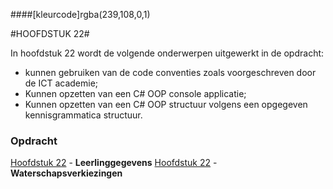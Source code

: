 ####[kleurcode]rgba(239,108,0,1)

#HOOFDSTUK 22#

In hoofdstuk 22 wordt de volgende onderwerpen uitgewerkt in de opdracht:

- kunnen gebruiken van de code conventies zoals voorgeschreven door de ICT academie;
- Kunnen opzetten van een C# OOP console applicatie;
- Kunnen opzetten van een C# OOP structuur volgens een opgegeven kennisgrammatica structuur.

### Opdracht

[Hoofdstuk 22](https://elo.kw1c.nl/CMS/Studie/811%20ICT-Academie/811%20VakkenInhoud/%5BB.07%20CSh%5D%20C%20Sharp/25187%20%C2%A0%20Applicatie-%20en%20mediaontwikkelaar/Periode%2008/Productie/02.%20Opdrachten/22_Leerlinggevens.xlsx) - **Leerlinggegevens**
[Hoofdstuk 22](https://elo.kw1c.nl/CMS/Studie/811%20ICT-Academie/811%20VakkenInhoud/%5BB.07%20CSh%5D%20C%20Sharp/25187%20%C2%A0%20Applicatie-%20en%20mediaontwikkelaar/Periode%2008/Productie/02.%20Opdrachten/22_Waterschapsverkiezingen.xlsx) - **Waterschapsverkiezingen**